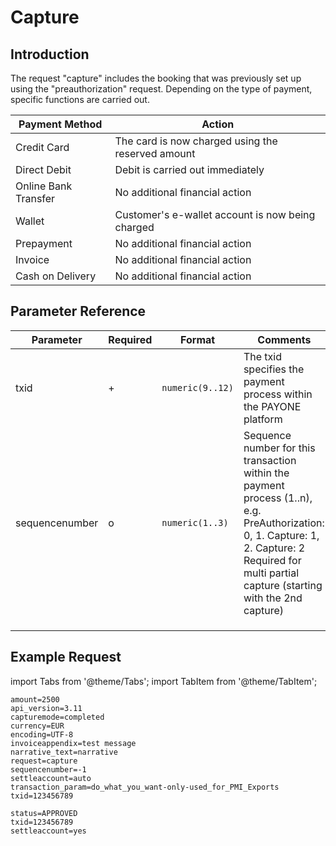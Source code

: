 # Capture

## Introduction

The request "capture" includes the booking that was previously set up using
the "preauthorization" request. Depending on the type of payment,
specific functions are carried out.

| Payment Method       | Action                                            |
| -------------------- | ------------------------------------------------- |
| Credit Card          | The card is now charged using the reserved amount |
| Direct Debit         | Debit is carried out immediately                  |
| Online Bank Transfer | No additional financial action                    |
| Wallet               | Customer's e-wallet account is now being charged  |
| Prepayment           | No additional financial action                    |
| Invoice              | No additional financial action                    |
| Cash on Delivery     | No additional financial action                    |

## Parameter Reference

| Parameter      | Required | Format             | Comments                                                                                                                                                                                               |
| -------------- | -------- | ------------------ | ------------------------------------------------------------------------------------------------------------------------------------------------------------------------------------------------------ |
| txid           | +        | `numeric(9..12)` | The txid specifies the payment process within the PAYONE platform                                                                                                                                      |
| sequencenumber | o        | `numeric(1..3)`  | Sequence number for this transaction within the payment process (1..n), e.g. PreAuthorization: 0, 1. Capture: 1, 2. Capture: 2<br />Required for multi partial capture (starting with the 2nd capture) |
|                |          |                    |                                                                                                                                                                                                        |
|                |          |                    |                                                                                                                                                                                                        |
|                |          |                    |                                                                                                                                                                                                        |

## Example Request

import Tabs from '@theme/Tabs';
import TabItem from '@theme/TabItem';

<Tabs>
  <TabItem value="Request" label="Request" default>

```
amount=2500
api_version=3.11
capturemode=completed
currency=EUR
encoding=UTF-8
invoiceappendix=test message
narrative_text=narrative
request=capture
sequencenumber=-1
settleaccount=auto
transaction_param=do_what_you_want-only-used_for_PMI_Exports
txid=123456789
```

</TabItem>
<TabItem value="Response" label="Response">

```
status=APPROVED
txid=123456789
settleaccount=yes
```

</TabItem>
</Tabs>
